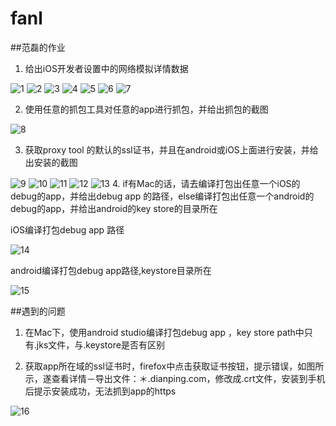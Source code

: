 # fanl
##范磊的作业
1. 给出iOS开发者设置中的网络模拟详情数据

![1](https://github.com/Test-Seven/fanl/blob/master/2.28homework/images/thumb_IMG_0447_1024.jpg?raw=true)
![2](https://github.com/Test-Seven/fanl/blob/master/2.28homework/images/thumb_IMG_0448_1024.jpg?raw=true)
![3](https://github.com/Test-Seven/fanl/blob/master/2.28homework/images/thumb_IMG_0449_1024.jpg?raw=true)
![4](https://github.com/Test-Seven/fanl/blob/master/2.28homework/images/thumb_IMG_0450_1024.jpg?raw=true)
![5](https://github.com/Test-Seven/fanl/blob/master/2.28homework/images/thumb_IMG_0451_1024.jpg?raw=true)
![6](https://github.com/Test-Seven/fanl/blob/master/2.28homework/images/thumb_IMG_0452_1024.jpg?raw=true)
![7](https://github.com/Test-Seven/fanl/blob/master/2.28homework/images/thumb_IMG_0454_1024.jpg?raw=true)


2. 使用任意的抓包工具对任意的app进行抓包，并给出抓包的截图

![8](https://github.com/Test-Seven/fanl/blob/master/2.28homework/images/抓包-jd-test.tiff?raw=true)

3. 获取proxy tool 的默认的ssl证书，并且在android或iOS上面进行安装，并给出安装的截图

![9](https://github.com/Test-Seven/fanl/blob/master/2.28homework/images/charles-ssl-crt.tiff?raw=true)
![10](https://github.com/Test-Seven/fanl/blob/master/2.28homework/images/JD-ssl.tiff?raw=true)
![11](https://github.com/Test-Seven/fanl/blob/master/2.28homework/images/Screenshot_2016-03-04-22-13-33.png?raw=true)
![12](https://github.com/Test-Seven/fanl/blob/master/2.28homework/images/Screenshot_2016-03-04-22-13-59.png?raw=true)
![13](https://github.com/Test-Seven/fanl/blob/master/2.28homework/images/Screenshot_2016-03-04-23-30-01.png?raw=true)
4. if有Mac的话，请去编译打包出任意一个iOS的debug的app，并给出debug app 的路径，else编译打包出任意一个android的debug的app，并给出android的key store的目录所在

iOS编译打包debug app 路径

![14](https://github.com/Test-Seven/fanl/blob/master/2.28homework/images/iOSdebugapp路径.tiff)

android编译打包debug app路径,keystore目录所在

![15](https://github.com/Test-Seven/fanl/blob/master/2.28homework/images/jks目录.tiff)

##遇到的问题

1. 在Mac下，使用android studio编译打包debug app ，key store path中只有.jks文件，与.keystore是否有区别


2. 获取app所在域的ssl证书时，firefox中点击获取证书按钮，提示错误，如图所示，遂查看详情－导出文件：＊.dianping.com，修改成.crt文件，安装到手机后提示安装成功，无法抓到app的https

![16](https://github.com/Test-Seven/fanl/blob/master/2.28homework/images/获取证书报错.tiff?raw=true)




